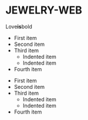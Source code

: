# JEWELRY-WEB
Love**is**bold
- First item
- Second item
- Third item
    - Indented item
    - Indented item
- Fourth item
<ul style="color-blue">
  <li>First item</li>
  <li>Second item</li>
  <li>Third item
    <ul>
      <li>Indented item</li>
      <li>Indented item</li>
    </ul>
  </li>
  <li>Fourth item</li>
</ul>
